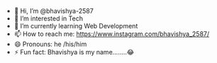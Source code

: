 - 👋 Hi, I’m @bhavishya-2587
- 👀 I’m interested in Tech
- 🌱 I’m currently learning Web Development
- 📫 How to reach me: https://www.instagram.com/bhavishya_2587/
- 😄 Pronouns: he /his/him
- ⚡ Fun fact: Bhavishya is my name........😂

<!---
bhavishya-2587/bhavishya-2587 is a ✨ special ✨ repository because its `README.md` (this file) appears on your GitHub profile.
You can click the Preview link to take a look at your changes.
--->
